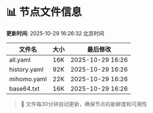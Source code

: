 # 📊 节点文件信息

**更新时间**: 2025-10-29 16:26:32 北京时间

| 文件名 | 大小 | 最后修改 |
|--------|------|----------|
| all.yaml | 16K | 2025-10-29 16:26 |
| history.yaml | 92K | 2025-10-29 16:26 |
| mihomo.yaml | 22K | 2025-10-29 16:26 |
| base64.txt | 16K | 2025-10-29 16:26 |

> 🔄 文件每30分钟自动更新，确保节点的新鲜度和可用性
